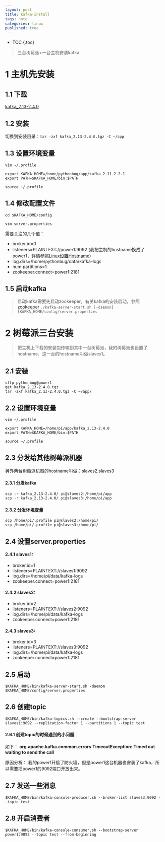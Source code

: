 ```yaml
---
layout: post
title: kafka-install
tags: note
categories: linux
published: true
---
```


* TOC
{:toc}


>三台树莓派+一台主机安装kafka
# 1 主机先安装
## 1.1 下载
[kafka_2.13-2.4.0](http://mirrors.tuna.tsinghua.edu.cn/apache/kafka/2.4.0/kafka_2.13-2.4.0.tgz)

## 1.2 安装
切换到安装目录：`tar -zxf kafka_2.13-2.4.0.tgz -C ~/app`

## 1.3 设置环境变量
~~~shell
vim ~/.profile

export KAFKA_HOME=/home/pythonbug/app/kafka_2.11-2.2.1
export PATH=$KAFKA_HOME/bin:$PATH

source ~/.profile
~~~

## 1.4 修改配置文件
~~~shell
cd $KAFKA_HOME/config

vim server.properties

~~~
需要关注的几个值：
- broker.id=0
- listeners=PLAINTEXT://power1:9092 (我把主机的hostname换成了power1，详情参照[Linux设置Hostname](https://www.pythonbug.com/basictech/debian-set-hostname/))
- log.dirs=/home/pythonbug/data/kafka-logs
- num.partitions=1
- zookeeper.connect=power1:2181

## 1.5 启动kafka
>启动kafka需要先启动zookeeper，有关kafka的安装启动，参照[zookeeper](https://www.pythonbug.com/linux/zk-install/)
`./kafka-server-start.sh [-daemon] $KAFKA_HOME/config/server.properties`

# 2 树莓派三台安装
>把主机上下载的安装包传输到其中一台树莓派，我的树莓派也设置了hostname，这一台的hostname叫做slaves1。
## 2.1 安装
~~~shell
sftp pythonbug@power1
get kafka_2.13-2.4.0.tgz
tar -zxf kafka_2.13-2.4.0.tgz -C ~/app/
~~~

## 2.2 设置环境变量
~~~shell
vim ~/.profile

export KAFKA_HOME=/home/pi/app/kafka_2.13-2.4.0
export PATH=$KAFKA_HOME/bin:$PATH

source ~/.profile
~~~

## 2.3 分发给其他树莓派机器
另外两台树莓派机器的hostname叫做：slaves2,slaves3
#### 2.3.1 分发kafka
`scp -r kafka_2.13-2.4.0/ pi@slaves2:/home/pi/app`<br>
`scp -r kafka_2.13-2.4.0/ pi@slaves3:/home/pi/app`

#### 2.3.2 分发环境变量
`scp /home/pi/.profile pi@slaves2:/home/pi/`<br>
`scp /home/pi/.profile pi@slaves3:/home/pi/`

## 2.4 设置server.properties
#### 2.4.1 slaves1:
- broker.id=1
- listeners=PLAINTEXT://slaves1:9092
- log.dirs=/home/pi/data/kafka-logs
- zookeeper.connect=power1:2181

#### 2.4.2 slaves2:
- broker.id=2
- listeners=PLAINTEXT://slaves2:9092
- log.dirs=/home/pi/data/kafka-logs
- zookeeper.connect=power1:2181

#### 2.4.3 slaves3:
- broker.id=3
- listeners=PLAINTEXT://slaves3:9092
- log.dirs=/home/pi/data/kafka-logs
- zookeeper.connect=power1:2181

## 2.5 启动
`$KAFKA_HOME/bin/kafka-server-start.sh -daemon $KAFKA_HOME/config/server.properties`

## 2.6 创建topic
`$KAFKA_HOME/bin/kafka-topics.sh --create --bootstrap-server slaves1:9092 --replication-factor 1 --partitions 1 --topic test`
#### 2.6.1 创建topic的时候遇到的小问题
如下：
**org.apache.kafka.common.errors.TimeoutException: Timed out waiting to send the call**

原因分析：
我的power1开启了防火墙，但是power1这台机器也安装了kafka，所以需要把power1的9092端口开放出来。

## 2.7 发送一些消息
`$KAFKA_HOME/bin/kafka-console-producer.sh --broker-list slaves3:9092 --topic test`

## 2.8 开启消费者
`$KAFKA_HOME/bin/kafka-console-consumer.sh --bootstrap-server power1:9092 --topic test --from-beginning`
